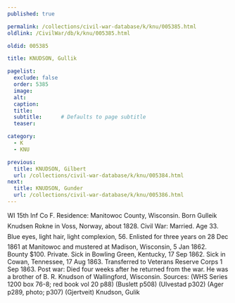 ```yaml
---
published: true

permalink: /collections/civil-war-database/k/knu/005385.html
oldlink: /CivilWar/db/k/knu/005385.html

oldid: 005385

title: KNUDSON, Gullik

pagelist:
  exclude: false
  order: 5385
  image: 
  alt:
  caption:
  title:
  subtitle:      # Defaults to page subtitle
  teaser:

category: 
  - K 
  - KNU

previous:
  title: KNUDSON, Gilbert
  url: /collections/civil-war-database/k/knu/005384.html  
next:
  title: KNUDSON, Gunder
  url: /collections/civil-war-database/k/knu/005386.html   
---
```

WI 15th Inf Co F. Residence: Manitowoc County, Wisconsin. Born &#147;Gulleik Knudsen Rokne&#148; in Voss, Norway, about 1828. Civil War: Married. Age 33. Blue eyes, light hair, light complexion, 5&#146;6&#148;. Enlisted for three years on 28 Dec 1861 at Manitowoc and mustered at Madison, Wisconsin, 5 Jan 1862. Bounty $100. Private. Sick in Bowling Green, Kentucky, 17 Sep 1862. Sick in Cowan, Tennessee, 17 Aug 1863. Transferred to Veterans Reserve Corps 1 Sep 1863. Post war: Died four weeks after he returned from the war. He was a brother of B. R. Knudson of Wallingford, Wisconsin. Sources: (WHS Series 1200 box 76-8; red book vol 20 p88) (Buslett p508) (Ulvestad p302) (Ager p289, photo; p307) (Gjertveit) &#147;Knudson, Gulik&#148;